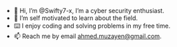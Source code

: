 - 👋 Hi, I’m @Swifty7-x, I’m a cyber security enthusiast.
- 🌱 I’m self motivated to learn about the field.
- ⌨️ I enjoy coding and solving problems in my free time.
- 📫 Reach me by email ahmed.muzayen@gmail.com.

<!---
Swifty7-x/Swifty7-x is a ✨ special ✨ repository because its `README.md` (this file) appears on your GitHub profile.
You can click the Preview link to take a look at your changes.
--->
